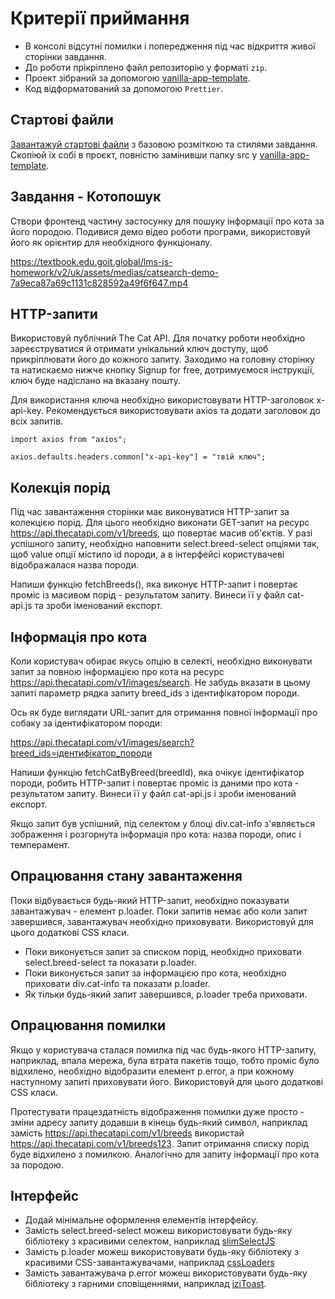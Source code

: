 # Критерії приймання

- В консолі відсутні помилки і попередження під час відкриття живої сторінки
  завдання.
- До роботи прiкрiплено файл репозиторiю у форматi `zip`.
- Проект зібраний за допомогою
  [vanilla-app-template](https://github.com/goitacademy/vanilla-app-template).
- Код відформатований за допомогою `Prettier`.

## Стартові файли

[Завантажуй стартові файли](https://minhaskamal.github.io/DownGit/#/home?url=https:%2F%2Fgithub.com%2Fgoitacademy%2Fjavascript-homework%2Ftree%2Fmain%2Fv2%2F10%2Fsrc)
з базовою розміткою та стилями завдання. Скопіюй їх собі в проєкт, повністю
замінивши папку src у
[vanilla-app-template](https://github.com/goitacademy/vanilla-app-template).

## Завдання - Котопошук

Створи фронтенд частину застосунку для пошуку інформації про кота за його
породою. Подивися демо відео роботи програми, використовуй його як орієнтир для
необхідного функціоналу.

https://textbook.edu.goit.global/lms-js-homework/v2/uk/assets/medias/catsearch-demo-7a9eca87a69c1131c828592a49f6f647.mp4

## HTTP-запити

Використовуй публічний The Cat API. Для початку роботи необхідно зареєструватися
й отримати унікальний ключ доступу, щоб прикріплювати його до кожного запиту.
Заходимо на головну сторінку та натискаємо нижче кнопку Signup for free,
дотримуємося інструкції, ключ буде надіслано на вказану пошту.

Для використання ключа необхідно використовувати HTTP-заголовок x-api-key.
Рекомендується використовувати axios та додати заголовок до всіх запитів.

```
import axios from "axios";

axios.defaults.headers.common["x-api-key"] = "твій ключ";
```

## Колекція порід

Під час завантаження сторінки має виконуватися HTTP-запит за колекцією порід.
Для цього необхідно виконати GET-запит на ресурс
https://api.thecatapi.com/v1/breeds, що повертає масив об'єктів. У разі
успішного запиту, необхідно наповнити select.breed-select опціями так, щоб value
опції містило id породи, а в інтерфейсі користувачеві відображалася назва
породи.

Напиши функцію fetchBreeds(), яка виконує HTTP-запит і повертає проміс із
масивом порід - результатом запиту. Винеси її у файл cat-api.js та зроби
іменований експорт.

## Інформація про кота

Коли користувач обирає якусь опцію в селекті, необхідно виконувати запит за
повною інформацією про кота на ресурс
https://api.thecatapi.com/v1/images/search. Не забудь вказати в цьому запиті
параметр рядка запиту breed_ids з ідентифікатором породи.

Ось як буде виглядати URL-запит для отримання повної інформації про собаку за
ідентифікатором породи:

https://api.thecatapi.com/v1/images/search?breed_ids=ідентифікатор_породи

Напиши функцію fetchCatByBreed(breedId), яка очікує ідентифікатор породи, робить
HTTP-запит і повертає проміс із даними про кота - результатом запиту. Винеси її
у файл cat-api.js і зроби іменований експорт.

Якщо запит був успішний, під селектом у блоці div.cat-info з'являється
зображення і розгорнута інформація про кота: назва породи, опис і темперамент.

## Опрацювання стану завантаження

Поки відбувається будь-який HTTP-запит, необхідно показувати завантажувач -
елемент p.loader. Поки запитів немає або коли запит завершився, завантажувач
необхідно приховувати. Використовуй для цього додаткові CSS класи.

- Поки виконується запит за списком порід, необхідно приховати
  select.breed-select та показати p.loader.
- Поки виконується запит за інформацією про кота, необхідно приховати
  div.cat-info та показати p.loader.
- Як тільки будь-який запит завершився, p.loader треба приховати.

## Опрацювання помилки

Якщо у користувача сталася помилка під час будь-якого HTTP-запиту, наприклад,
впала мережа, була втрата пакетів тощо, тобто проміс було відхилено, необхідно
відобразити елемент p.error, а при кожному наступному запиті приховувати його.
Використовуй для цього додаткові CSS класи.

Протестувати працездатність відображення помилки дуже просто - зміни адресу
запиту додавши в кінець будь-який символ, наприклад замість
https://api.thecatapi.com/v1/breeds використай
https://api.thecatapi.com/v1/breeds123. Запит отримання списку порід буде
відхилено з помилкою. Аналогічно для запиту інформації про кота за породою.

## Інтерфейс

- Додай мінімальне оформлення елементів інтерфейсу.
- Замість select.breed-select можеш використовувати будь-яку бібліотеку з
  красивими селектом, наприклад [slimSelectJS](https://slimselectjs.com/)
- Замість p.loader можеш використовувати будь-яку бібліотеку з красивими
  CSS-завантажувачами, наприклад [cssLoaders](https://cssloaders.github.io/)
- Замість завантажувача p.error можеш використовувати будь-яку бібліотеку з
  гарними сповіщеннями, наприклад
  [iziToast](https://izitoast.marcelodolza.com/).
